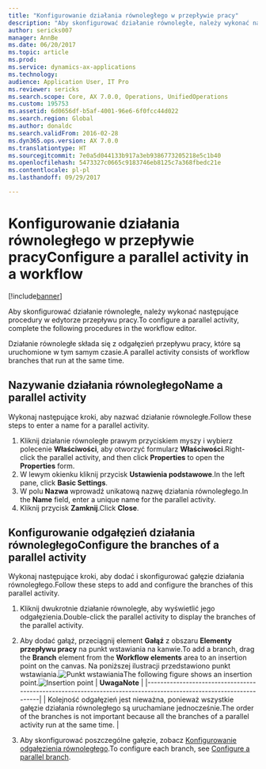 ```yaml
---
title: "Konfigurowanie działania równoległego w przepływie pracy"
description: "Aby skonfigurować działanie równoległe, należy wykonać następujące procedury w edytorze przepływu pracy."
author: sericks007
manager: AnnBe
ms.date: 06/20/2017
ms.topic: article
ms.prod: 
ms.service: dynamics-ax-applications
ms.technology: 
audience: Application User, IT Pro
ms.reviewer: sericks
ms.search.scope: Core, AX 7.0.0, Operations, UnifiedOperations
ms.custom: 195753
ms.assetid: 6d0656df-b5af-4001-96e6-6f0fcc44d022
ms.search.region: Global
ms.author: donaldc
ms.search.validFrom: 2016-02-28
ms.dyn365.ops.version: AX 7.0.0
ms.translationtype: HT
ms.sourcegitcommit: 7e0a5d044133b917a3eb9386773205218e5c1b40
ms.openlocfilehash: 5473327c0665c9183746eb8125c7a368fbedc21e
ms.contentlocale: pl-pl
ms.lasthandoff: 09/29/2017

---
```


# <a name="configure-a-parallel-activity-in-a-workflow"></a><span data-ttu-id="a01f4-103">Konfigurowanie działania równoległego w przepływie pracy</span><span class="sxs-lookup"><span data-stu-id="a01f4-103">Configure a parallel activity in a workflow</span></span>

[!include[banner](../includes/banner.md)]


<span data-ttu-id="a01f4-104">Aby skonfigurować działanie równoległe, należy wykonać następujące procedury w edytorze przepływu pracy.</span><span class="sxs-lookup"><span data-stu-id="a01f4-104">To configure a parallel activity, complete the following procedures in the workflow editor.</span></span>

<span data-ttu-id="a01f4-105">Działanie równoległe składa się z odgałęzień przepływu pracy, które są uruchomione w tym samym czasie.</span><span class="sxs-lookup"><span data-stu-id="a01f4-105">A parallel activity consists of workflow branches that run at the same time.</span></span>

## <a name="name-a-parallel-activity"></a><span data-ttu-id="a01f4-106">Nazywanie działania równoległego</span><span class="sxs-lookup"><span data-stu-id="a01f4-106">Name a parallel activity</span></span>
<span data-ttu-id="a01f4-107">Wykonaj następujące kroki, aby nazwać działanie równoległe.</span><span class="sxs-lookup"><span data-stu-id="a01f4-107">Follow these steps to enter a name for a parallel activity.</span></span>
1.  <span data-ttu-id="a01f4-108">Kliknij działanie równoległe prawym przyciskiem myszy i wybierz polecenie **Właściwości**, aby otworzyć formularz **Właściwości**.</span><span class="sxs-lookup"><span data-stu-id="a01f4-108">Right-click the parallel activity, and then click **Properties** to open the **Properties** form.</span></span>
2.  <span data-ttu-id="a01f4-109">W lewym okienku kliknij przycisk **Ustawienia podstawowe**.</span><span class="sxs-lookup"><span data-stu-id="a01f4-109">In the left pane, click **Basic Settings**.</span></span>
3.  <span data-ttu-id="a01f4-110">W polu **Nazwa** wprowadź unikatową nazwę działania równoległego.</span><span class="sxs-lookup"><span data-stu-id="a01f4-110">In the **Name** field, enter a unique name for the parallel activity.</span></span>
4.  <span data-ttu-id="a01f4-111">Kliknij przycisk **Zamknij**.</span><span class="sxs-lookup"><span data-stu-id="a01f4-111">Click **Close**.</span></span>

## <a name="configure-the-branches-of-a-parallel-activity"></a><span data-ttu-id="a01f4-112">Konfigurowanie odgałęzień działania równoległego</span><span class="sxs-lookup"><span data-stu-id="a01f4-112">Configure the branches of a parallel activity</span></span>
<span data-ttu-id="a01f4-113">Wykonaj następujące kroki, aby dodać i skonfigurować gałęzie działania równoległego.</span><span class="sxs-lookup"><span data-stu-id="a01f4-113">Follow these steps to add and configure the branches of this parallel activity.</span></span>
1.  <span data-ttu-id="a01f4-114">Kliknij dwukrotnie działanie równoległe, aby wyświetlić jego odgałęzienia.</span><span class="sxs-lookup"><span data-stu-id="a01f4-114">Double-click the parallel activity to display the branches of the parallel activity.</span></span>
2.  <span data-ttu-id="a01f4-115">Aby dodać gałąź, przeciągnij element **Gałąź** z obszaru **Elementy przepływu pracy** na punkt wstawiania na kanwie.</span><span class="sxs-lookup"><span data-stu-id="a01f4-115">To add a branch, drag the **Branch** element from the **Workflow elements** area to an insertion point on the canvas.</span></span> <span data-ttu-id="a01f4-116">Na poniższej ilustracji przedstawiono punkt wstawiania.![Punkt wstawiania](./media/workflow_insertionpoint.gif)</span><span class="sxs-lookup"><span data-stu-id="a01f4-116">The following figure shows an insertion point.![Insertion point](./media/workflow_insertionpoint.gif)</span></span>
    | <span data-ttu-id="a01f4-117">**Uwaga**</span><span class="sxs-lookup"><span data-stu-id="a01f4-117">**Note**</span></span>                                                                                                         |
    |------------------------------------------------------------------------------------------------------------------|
    | <span data-ttu-id="a01f4-118">Kolejność odgałęzień jest nieważna, ponieważ wszystkie gałęzie działania równoległego są uruchamiane jednocześnie.</span><span class="sxs-lookup"><span data-stu-id="a01f4-118">The order of the branches is not important because all the branches of a parallel activity run at the same time.</span></span> |

3.  <span data-ttu-id="a01f4-119">Aby skonfigurować poszczególne gałęzie, zobacz [Konfigurowanie odgałęzienia równoległego](configure-parallel-branch-workflow.md).</span><span class="sxs-lookup"><span data-stu-id="a01f4-119">To configure each branch, see [Configure a parallel branch](configure-parallel-branch-workflow.md).</span></span>






